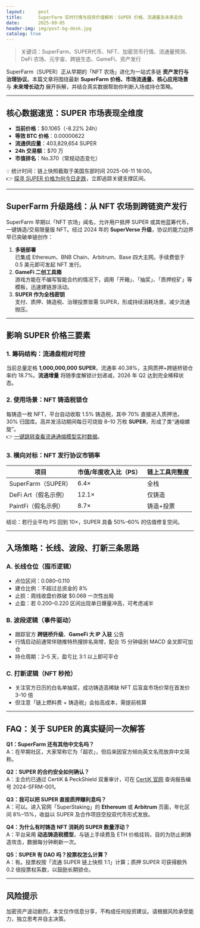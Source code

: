 ```yaml
---
layout:     post
title:      SuperFarm 实时行情与投资价值解析：SUPER 价格、流通量及未来走向
date:       2025-09-05
header-img: img/post-bg-desk.jpg
catalog: true
---
```


> 关键词：SuperFarm、SUPER代币、NFT、加密货币行情、流通量预测、DeFi 农场、元宇宙、跨链生态、GameFi、资产发行

SuperFarm（SUPER）正从早期的「NFT 农场」进化为一站式多链 **资产发行与治理协议**。本篇文章将围绕最新 **SuperFarm 价格、市场流通量、核心应用场景** 与 **未来增长动力** 展开拆解，并结合真实数据帮助你判断入场或持仓策略。

---

## 核心数据速览：SUPER 市场表现全维度

- **当前价格**：$0.1065（-8.22% 24h）
- **等效 BTC 价格**：0.00000622
- **流通供应量**：403,829,654 SUPER
- **24h 交易额**：$70 万
- **市值排名**：No.370（常规动态变化）

💡 统计时间：链上快照截取于美国东部时间 2025-06-11 16:00。  
👉 [探寻 SUPER 价格为何今日走跌](https://okxdog.com/)，立即追踪关键支撑区间。

---

## SuperFarm 升级路线：从 NFT 农场到跨链资产发行
SuperFarm 早期以「NFT 农场」闻名，允许用户抵押 SUPER 或其他蓝筹代币，一键铸造/交易限量版 NFT。经过 2024 年的 **SuperVerse 升级**，协议的能力边界早已突破单链创作：

1. **多链部署**  
   已集成 Ethereum、BNB Chain、Arbitrum、Base 四大主网。手续费低于 0.5 美元即可发起 NFT 发行。
2. **GameFi 二创工具箱**  
   游戏方能在不编写智能合约的情况下，调用「开箱」、「抽奖」、「质押挖矿」等模板，迅速建链游活动。
3. **SUPER 作为全栈密钥**  
   支付、质押、铸造税、治理投票皆需 SUPER，形成持续消耗场景，减少流通抛压。

---

## 影响 SUPER 价格三要素

### 1. 筹码结构：流通盘相对可控
当前总量定格 **1,000,000,000 SUPER**，流通率 40.38%，主网质押+跨链桥锁仓率约 18.7%。**流通增量** 将随季度解锁计划递减，2026 年 Q2 达到完全稀释状态。

### 2. 使用场景：NFT 铸造税锁仓
每铸造一枚 NFT，平台自动收取 1.5% 铸造税，其中 70% 直接进入质押池，30% 归国库。高并发活动期间每日可烧毁 8–10 万枚 **SUPER**，形成了类“通缩螺旋”。  
👉 [一键跳转查看流通通缩模型实时数据](https://okxdog.com/)。

### 3. 横向对标：NFT 发行协议市销率
| 项目 | 市值/年度收入比（PS） | 链上工具完整度 |
|---|---|---|
| SuperFarm（SUPER） | 6.4× | 全栈 |
| DeFi Art（假名示例） | 12.1× | 仅铸造 |
| PaintFi（假名示例） | 8.7× | 铸造+投票 |

结论：若行业平均 PS 回到 10×，SUPER 具备 50%–60% 的估值修复空间。

---

## 入场策略：长线、波段、打新三条思路

### A. 长线仓位（囤币逻辑）
- 点位区间：$0.080–$0.110  
- 建仓比例：不超过总资金的 8%  
- 止损：周线收盘价跌破 $0.068 一次性出局  
- 止盈：若 $0.200–$0.220 区间出现单日爆量冲高，可考虑减半

### B. 波段逻辑（事件驱动）
- 跟踪官方 **跨链桥升级**、**GameFi 大 IP 入驻** 公告  
- 行情启动前通常伴随推特热搜排名突增，配合 15 分钟级别 MACD 金叉即可加仓  
- 持仓周期：2–5 天，盈亏比 3:1 以上即可平仓

### C. 打新逻辑（NFT 秒抢）
- 关注官方日历的白名单抽奖，成功铸造高稀缺 NFT 后盲盒市场价常在首发价 3–10 倍  
- 但注意「链上燃料费 + 铸造税」会抬高成本，需提前核算

---

## FAQ：关于 SUPER 的真实疑问一次解答

**Q1：SuperFarm 还有其他中文名吗？**  
A：在早期社区，大家常称它为「超农」，但后来因官方倾向英文名而放弃中文简称。

**Q2：SUPER 的合约安全如何确认？**  
A：主合约已通过 CertiK & PeckShield 双重审计，可在 [CertiK 官网](https://www.certik.com) 查询报告编号 2024-SFRM-001。

**Q3：我可以把 SUPER 直接质押赚利息吗？**  
A：可以。进入官网「SuperStaking」的 **Ethereum** 或 **Arbitrum** 页面，年化区间 8%–15%，收益以 SUPER 及合作项目空投双代币形式发放。

**Q4：为什么有时铸造 NFT 消耗的 SUPER 数量浮动？**  
A：平台采用 **动态铸造税模型**，与链上手续费及 ETH 价格挂钩，目的为防止刷铸造攻击，数据每分钟刷新一次。

**Q5：SUPER 有 DAO 吗？投票权怎么计算？**  
A：有。投票权按「流通 SUPER 链上快照 1:1」计算；质押 SUPER 可获得额外 0.2 倍投票权系数，以鼓励长期锁仓。

---

## 风险提示
加密资产波动剧烈，本文仅作信息分享，不构成任何投资建议。请根据风险承受能力，独立思考并自主决策。